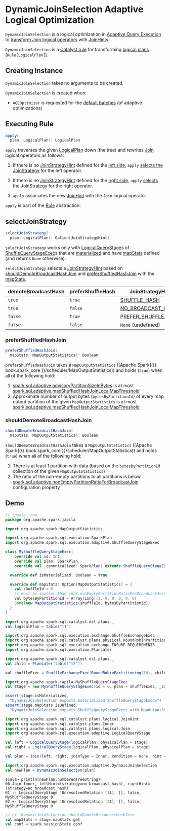 # DynamicJoinSelection Adaptive Logical Optimization

`DynamicJoinSelection` is a logical optimization in [Adaptive Query Execution](../adaptive-query-execution/index.md) to [transform Join logical operators](#apply) with [JoinHint](../hints/JoinHint.md)s.

`DynamicJoinSelection` is a [Catalyst rule](../catalyst/Rule.md) for transforming [logical plans](../logical-operators/LogicalPlan.md) (`Rule[LogicalPlan]`).

## Creating Instance

`DynamicJoinSelection` takes no arguments to be created.

`DynamicJoinSelection` is created when:

* `AQEOptimizer` is requested for the [default batches](../adaptive-query-execution/AQEOptimizer.md#defaultBatches) (of adaptive optimizations)

## <span id="apply"> Executing Rule

```scala
apply(
  plan: LogicalPlan): LogicalPlan
```

`apply` traverses the given [LogicalPlan](../logical-operators/LogicalPlan.md) down (the tree) and rewrites [Join](../logical-operators/Join.md) logical operators as follows:

1. If there is no [JoinStrategyHint](../hints/JoinStrategyHint.md) defined for the [left side](../hints/JoinHint.md#leftHint), `apply` [selects the JoinStrategy](#selectJoinStrategy) for the left operator.

1. If there is no [JoinStrategyHint](../hints/JoinStrategyHint.md) defined for the [right side](../hints/JoinHint.md#rightHint), `apply` [selects the JoinStrategy](#selectJoinStrategy) for the right operator.

1. `apply` associates the new [JoinHint](../hints/JoinHint.md) with the `Join` logical operator

`apply` is part of the [Rule](../catalyst/Rule.md#apply) abstraction.

## <span id="selectJoinStrategy"> selectJoinStrategy

```scala
selectJoinStrategy(
  plan: LogicalPlan): Option[JoinStrategyHint]
```

`selectJoinStrategy` works only with [LogicalQueryStage](../logical-operators/LogicalQueryStage.md)s of [ShuffleQueryStageExec](../physical-operators/ShuffleQueryStageExec.md)s that are [materialized](../physical-operators/QueryStageExec.md#isMaterialized) and have [mapStats](../physical-operators/ShuffleQueryStageExec.md#mapStats) defined (and returns `None` otherwise).

`selectJoinStrategy` selects a [JoinStrategyHint](../hints/JoinStrategyHint.md) based on [shouldDemoteBroadcastHashJoin](#shouldDemoteBroadcastHashJoin) and [preferShuffledHashJoin](#preferShuffledHashJoin) with the [mapStats](../physical-operators/ShuffleQueryStageExec.md#mapStats).

demoteBroadcastHash | preferShuffleHash | JoinStrategyHint
--------------------|-------------------|-----------------
 `true`             | `true`            | [SHUFFLE_HASH](../hints/JoinStrategyHint.md#SHUFFLE_HASH)
 `true`             | `false`           | [NO_BROADCAST_HASH](../hints/JoinStrategyHint.md#NO_BROADCAST_HASH)
 `false`            | `true`            | [PREFER_SHUFFLE_HASH](../hints/JoinStrategyHint.md#PREFER_SHUFFLE_HASH)
 `false`            | `false`           | `None` (undefined)

### <span id="preferShuffledHashJoin"> preferShuffledHashJoin

```scala
preferShuffledHashJoin(
  mapStats: MapOutputStatistics): Boolean
```

`preferShuffledHashJoin` takes a `MapOutputStatistics` ([Apache Spark]({{ book.spark_core }}/scheduler/MapOutputStatistics)) and holds (`true`) when all of the following hold:

1. [spark.sql.adaptive.advisoryPartitionSizeInBytes](../configuration-properties.md#spark.sql.adaptive.advisoryPartitionSizeInBytes) is at most [spark.sql.adaptive.maxShuffledHashJoinLocalMapThreshold](../configuration-properties.md#spark.sql.adaptive.maxShuffledHashJoinLocalMapThreshold)
1. Approximate number of output bytes (`bytesByPartitionId`) of every map output partition of the given `MapOutputStatistics` is at most [spark.sql.adaptive.maxShuffledHashJoinLocalMapThreshold](../configuration-properties.md#spark.sql.adaptive.maxShuffledHashJoinLocalMapThreshold)

### <span id="shouldDemoteBroadcastHashJoin"> shouldDemoteBroadcastHashJoin

```scala
shouldDemoteBroadcastHashJoin(
  mapStats: MapOutputStatistics): Boolean
```

`shouldDemoteBroadcastHashJoin` takes a `MapOutputStatistics` ([Apache Spark]({{ book.spark_core }}/scheduler/MapOutputStatistics)) and holds (`true`) when all of the following hold:

1. There is at least 1 partition with data (based on the `bytesByPartitionId` collection of the given `MapOutputStatistics`)
1. The ratio of the non-empty partitions to all partitions is below [spark.sql.adaptive.nonEmptyPartitionRatioForBroadcastJoin](../configuration-properties.md#spark.sql.adaptive.nonEmptyPartitionRatioForBroadcastJoin) configuration property

## Demo

```scala
// :paste -raw
package org.apache.spark.japila

import org.apache.spark.MapOutputStatistics

import org.apache.spark.sql.execution.SparkPlan
import org.apache.spark.sql.execution.adaptive.ShuffleQueryStageExec

class MyShuffleQueryStageExec(
    override val id: Int,
    override val plan: SparkPlan,
    override val _canonicalized: SparkPlan) extends ShuffleQueryStageExec(id, plan, _canonicalized) {

  override def isMaterialized: Boolean = true

  override def mapStats: Option[MapOutputStatistics] = {
    val shuffleId = 0
    // must be smaller than conf.nonEmptyPartitionRatioForBroadcastJoin
    val bytesByPartitionId = Array[Long](1, 0, 0, 0, 0, 0)
    Some(new MapOutputStatistics(shuffleId, bytesByPartitionId))
  }
}
```

```scala
import org.apache.spark.sql.catalyst.dsl.plans._
val logicalPlan = table("t1")

import org.apache.spark.sql.execution.exchange.ShuffleExchangeExec
import org.apache.spark.sql.catalyst.plans.physical.RoundRobinPartitioning
import org.apache.spark.sql.execution.exchange.ENSURE_REQUIREMENTS
import org.apache.spark.sql.execution.PlanLater

import org.apache.spark.sql.catalyst.dsl.plans._
val child = PlanLater(table("t2"))

val shuffleExec = ShuffleExchangeExec(RoundRobinPartitioning(10), child, ENSURE_REQUIREMENTS)

import org.apache.spark.japila.MyShuffleQueryStageExec
val stage = new MyShuffleQueryStageExec(id = 0, plan = shuffleExec, _canonicalized = shuffleExec)

assert(stage.isMaterialized,
  "DynamicJoinSelection expects materialized ShuffleQueryStageExecs")
assert(stage.mapStats.isDefined,
  "DynamicJoinSelection expects ShuffleQueryStageExecs with MapOutputStatistics")

import org.apache.spark.sql.catalyst.plans.logical.JoinHint
import org.apache.spark.sql.catalyst.plans.Inner
import org.apache.spark.sql.catalyst.plans.logical.Join
import org.apache.spark.sql.execution.adaptive.LogicalQueryStage

val left = LogicalQueryStage(logicalPlan, physicalPlan = stage)
val right = LogicalQueryStage(logicalPlan, physicalPlan = stage)

val plan = Join(left, right, joinType = Inner, condition = None, hint = JoinHint.NONE)

import org.apache.spark.sql.execution.adaptive.DynamicJoinSelection
val newPlan = DynamicJoinSelection(plan)
```

```text
scala> println(newPlan.numberedTreeString)
00 Join Inner, leftHint=(strategy=no_broadcast_hash), rightHint=(strategy=no_broadcast_hash)
01 :- LogicalQueryStage 'UnresolvedRelation [t1], [], false, MyShuffleQueryStage 0
02 +- LogicalQueryStage 'UnresolvedRelation [t1], [], false, MyShuffleQueryStage 0
```

```scala
// cf. DynamicJoinSelection.shouldDemoteBroadcastHashJoin
val mapStats = stage.mapStats.get
val conf = spark.sessionState.conf
```
